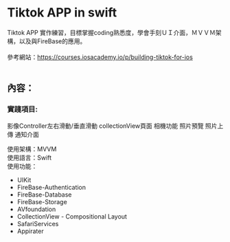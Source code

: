 Tiktok APP in swift
===

Tiktok APP 實作練習，目標掌握coding熟悉度，學會手刻ＵＩ介面，ＭＶＶＭ架構，以及與FireBase的應用。<br>
 <br>
參考網站：https://courses.iosacademy.io/p/building-tiktok-for-ios <br>
 <br>
 
## 內容：

### 實踐項目:
影像Controller左右滑動/垂直滑動
collectionView頁面
相機功能 
照片預覽
照片上傳
通知介面


 
使用架構：MVVM </br>
使用語言：Swift </br>
使用功能：</br>
* UIKit</br>
* FireBase-Authentication</br>
* FireBase-Database</br>
* FireBase-Storage</br>
* AVfoundation</br>
* CollectionView - Compositional Layout <br>
* SafariServices
* Appirater

